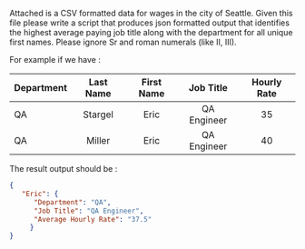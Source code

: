 Attached is a CSV formatted data for wages in the city of Seattle. Given this file please write a script that produces json formatted output that identifies the highest average paying job title along with the department for all unique first names. Please ignore Sr and roman numerals (like II, III).

For example if we have : 

| Department | Last Name | First Name |	Job Title |	Hourly Rate |
| :----------- |:-------------:|:---------:|:-----------:|:-----------:|
| QA | Stargel | Eric | QA Engineer | 35 |
| QA | Miller | Eric | QA Engineer | 40 |
 

The result output should be : 
```json
{
   "Eric": {
      "Department": "QA",
      "Job Title": "QA Engineer",
      "Average Hourly Rate": "37.5"
     }
}
```